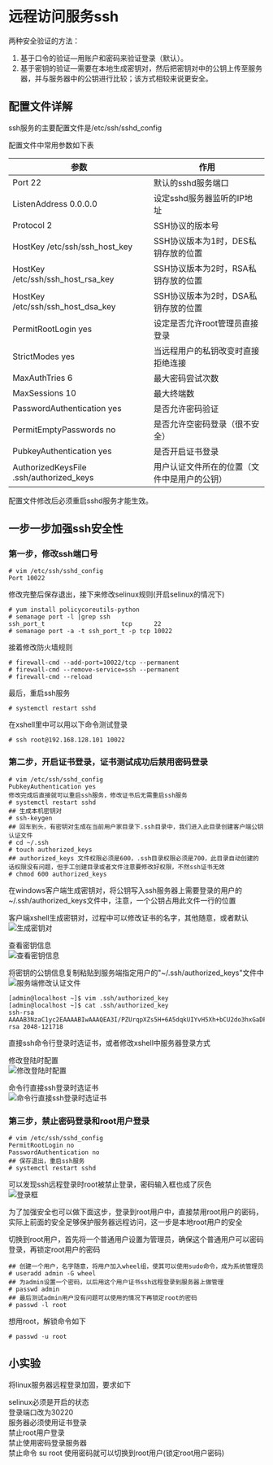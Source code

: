 # 远程访问服务ssh

两种安全验证的方法：  

1. 基于口令的验证—用账户和密码来验证登录（默认）。  
2. 基于密钥的验证—需要在本地生成密钥对，然后把密钥对中的公钥上传至服务器，并与服务器中的公钥进行比较；该方式相较来说更安全。  

## 配置文件详解

ssh服务的主要配置文件是/etc/ssh/sshd_config  

配置文件中常用参数如下表  

| 参数                                | 作用                    |
|-----------------------------------|-----------------------|
| Port 22                           | 默认的sshd服务端口           |
| ListenAddress 0.0.0.0             | 设定sshd服务器监听的IP地址      |
| Protocol 2                        | SSH协议的版本号             |
| HostKey /etc/ssh/ssh_host_key     | SSH协议版本为1时，DES私钥存放的位置 |
| HostKey /etc/ssh/ssh_host_rsa_key | SSH协议版本为2时，RSA私钥存放的位置 |
| HostKey /etc/ssh/ssh_host_dsa_key | SSH协议版本为2时，DSA私钥存放的位置 |
| PermitRootLogin yes               | 设定是否允许root管理员直接登录     |
| StrictModes yes                   | 当远程用户的私钥改变时直接拒绝连接     |
| MaxAuthTries 6                    | 最大密码尝试次数              |
| MaxSessions 10                    | 最大终端数                 |
| PasswordAuthentication yes        | 是否允许密码验证              |
| PermitEmptyPasswords no           | 是否允许空密码登录（很不安全）       |
| PubkeyAuthentication yes                     | 是否开启证书登录               |
| AuthorizedKeysFile      .ssh/authorized_keys | 用户认证文件所在的位置（文件中是用户的公钥） |

配置文件修改后必须重启sshd服务才能生效。  

## 一步一步加强ssh安全性

### 第一步，修改ssh端口号

```shell
# vim /etc/ssh/sshd_config
Port 10022
```

修改完整后保存退出，接下来修改selinux规则(开启selinux的情况下)  

```shell
# yum install policycoreutils-python
# semanage port -l |grep ssh
ssh_port_t                     tcp      22
# semanage port -a -t ssh_port_t -p tcp 10022
```

接着修改防火墙规则  

```shell
# firewall-cmd --add-port=10022/tcp --permanent
# firewall-cmd --remove-service=ssh --permanent
# firewall-cmd --reload
```

最后，重启ssh服务  

```shell
# systemctl restart sshd
```

在xshell里中可以用以下命令测试登录  

```shell
# ssh root@192.168.128.101 10022
```

### 第二步，开启证书登录，证书测试成功后禁用密码登录

```shell
# vim /etc/ssh/sshd_config
PubkeyAuthentication yes
修改完成后直接就可以重启ssh服务，修改证书后无需重启ssh服务
# systemctl restart sshd
## 生成本机密钥对
# ssh-keygen
## 回车到头，有密钥对生成在当前用户家目录下.ssh目录中，我们进入此目录创建客户端公钥认证文件
# cd ~/.ssh
# touch authorized_keys
## authorized_keys 文件权限必须是600，.ssh目录权限必须是700，此目录自动创建的话权限没有问题，但手工创建目录或者文件注意要修改好权限，不然ssh证书无效
# chmod 600 authorized_keys
```

在windows客户端生成密钥对，将公钥写入ssh服务器上需要登录的用户的~/.ssh/authorized_keys文件中，注意，一个公钥占用此文件一行的位置  

客户端xshell生成密钥对，过程中可以修改证书的名字，其他随意，或者默认  
![生成密钥对](https://s1.ax1x.com/2018/12/17/FwzD4s.png)  

查看密钥信息  
![查看密钥信息](https://s1.ax1x.com/2018/12/17/FwzBNj.jpg)  

将密钥的公钥信息复制粘贴到服务端指定用户的"~/.ssh/authorized_keys"文件中  
![服务端修改认证文件](https://s1.ax1x.com/2018/12/17/FwzsCn.jpg)  

```shell
[admin@localhost ~]$ vim .ssh/authorized_key
[admin@localhost ~]$ cat .ssh/authorized_key
ssh-rsa AAAAB3NzaC1yc2EAAAABIwAAAQEA3I/PZUrqpXZs5H+6A5dqkUIYvH5Xh+bCU2do3hxGaDFSw4mYHiquYYQPQNFRrk/ebvQ68RQ039beUDrEcMe1B1peACZDGw/q9UVr0ptIm/jl67s9+ke/6Ymx4O5p+/oIIoMCy4JAu4gKgfRDfNdYcqBTy+c1wQyDan6CH1+O09ZvjXAH8QS9l3UAiEZo+g55G/kY9aZEwQB7iU7+h9FlYNKo5LqTGRkzVQxZVp+YParaMMZw1Cre5D3Kk+GTbkMHRvX4npZeq/fvdN4BFs+Fs/1IzqA0tyVCvZO9i/fU7I2XMS/kNscztMovNwYnmXFVtNMy6b4XOYYiYOmE3plHlw== rsa 2048-121718
```

直接ssh命令行登录时选证书，或者修改xshell中服务器登录方式  

修改登陆时配置  
![修改登陆时配置](https://s1.ax1x.com/2018/12/17/F0SCxP.jpg)  

命令行直接ssh登录时选证书  
![命令行直接ssh登录时选证书](https://s1.ax1x.com/2018/12/17/F0SQMV.jpg)  

### 第三步，禁止密码登录和root用户登录

```shell
# vim /etc/ssh/sshd_config
PermitRootLogin no
PasswordAuthentication no
## 保存退出，重启ssh服务
# systemctl restart sshd
```

可以发现ssh远程登录时root被禁止登录，密码输入框也成了灰色  
![登录框](https://s1.ax1x.com/2018/12/17/F0SUR1.jpg)  

为了加强安全也可以做下面这步，登录到root用户中，直接禁用root用户的密码，实际上前面的安全足够保护服务器远程访问，这一步是本地root用户的安全  

切换到root用户，首先将一个普通用户设置为管理员，确保这个普通用户可以密码登录，再锁定root用户的密码  

```shell
## 创建一个用户，名字随意，将用户加入wheel组，使其可以使用sudo命令，成为系统管理员
# useradd admin -G wheel
## 为admin设置一个密码，以后用这个用户证书ssh远程登录到服务器上做管理
# passwd admin
## 最后测试admin用户没有问题可以使用的情况下再锁定root的密码
# passwd -l root
```

想用root，解锁命令如下  

```shell
# passwd -u root
```

## 小实验

将linux服务器远程登录加固，要求如下  

selinux必须是开启的状态  
登录端口改为30220  
服务器必须使用证书登录  
禁止root用户登录  
禁止使用密码登录服务器  
禁止命令 su root 使用密码就可以切换到root用户(锁定root用户密码)  